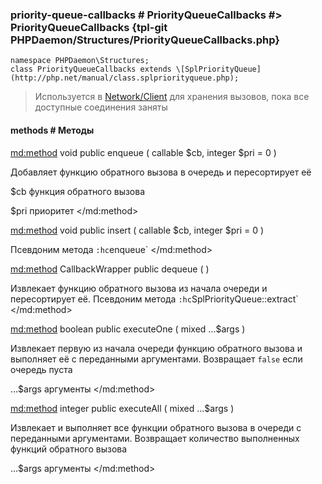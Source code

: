 ### priority-queue-callbacks # PriorityQueueCallbacks #> PriorityQueueCallbacks {tpl-git PHPDaemon/Structures/PriorityQueueCallbacks.php}

```php:p
namespace PHPDaemon\Structures;
class PriorityQueueCallbacks extends \[SplPriorityQueue](http://php.net/manual/class.splpriorityqueue.php);
```

> Используется в [Network/Client](#network/client) для хранения вызовов, пока все доступные соединения заняты

#### methods # Методы

<md:method>
void public enqueue ( callable $cb, integer $pri = 0 )

Добавляет функцию обратного вызова в очередь и пересортирует её

$cb
функция обратного вызова

$pri
приоритет
</md:method>

<md:method>
void public insert ( callable $cb, integer $pri = 0 )

Псевдоним метода `:hc`enqueue`
</md:method>

<md:method>
CallbackWrapper public dequeue ( )

Извлекает функцию обратного вызова из начала очереди и пересортирует её. Псевдоним метода `:hc`SplPriorityQueue::extract`
</md:method>

<md:method>
boolean public executeOne ( mixed ...$args )

Извлекает первую из начала очереди функцию обратного вызова и выполняет её с переданными аргументами. Возвращает `false` если очередь пуста

...$args
аргументы
</md:method>

<md:method>
integer public executeAll ( mixed ...$args )

Извлекает и выполняет все функции обратного вызова в очереди с переданными аргументами. Возвращает количество выполненных функций обратного вызова

...$args
аргументы
</md:method>